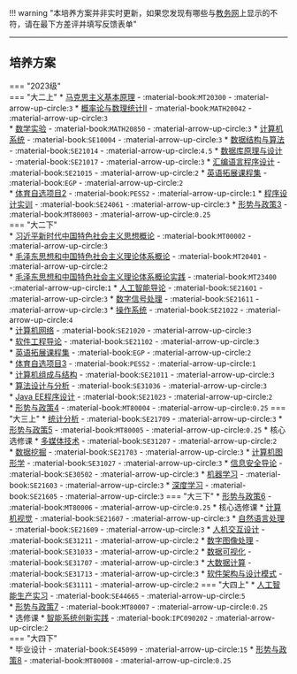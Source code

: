 !!! warning "本培养方案并非实时更新，如果您发现有哪些与[教务网](https://my.cqu.edu.cn)上显示的不符，请在最下方差评并填写反馈表单"

---

## 培养方案

=== "2023级"  
    === "大二上"
        * [马克思主义基本原理](../../../课程/马克思主义基本原理.md) - :material-book:`MT20300` - :material-arrow-up-circle:`3`
        * [概率论与数理统计Ⅱ](../../../课程/概率论与数理统计.md) - :material-book:`MATH20042` - :material-arrow-up-circle:`3`  
        * [数学实验](../../../课程/数学实验.md) - :material-book:`MATH20850` - :material-arrow-up-circle:`3` 
        * [计算机系统](../../../课程/计算机系统.md) - :material-book:`SE10004` - :material-arrow-up-circle:`3` 
        * [数据结构与算法](../../../课程/数据结构与算法.md) - :material-book:`SE21014` - :material-arrow-up-circle:`4.5`
        * [数据库原理与设计](../../../课程/数据库原理与设计.md) - :material-book:`SE21017` - :material-arrow-up-circle:`3`
        * [汇编语言程序设计](../../../课程/汇编语言程序设计.md) - :material-book:`SE21015` - :material-arrow-up-circle:`2`
        * [英语拓展课程集](../../../课程/英语.md) - :material-book:`EGP` - :material-arrow-up-circle:`2`  
        * [体育自选项目2](../../../课程/体育.md) - :material-book:`PESS2` - :material-arrow-up-circle:`1` 
        * [程序设计实训](../../../课程/程序设计实训.md) - :material-book:`SE24061` - :material-arrow-up-circle:`3` 
        * [形势与政策3](../../../课程/形势与政策.md) - :material-book:`MT80003` - :material-arrow-up-circle:`0.25`    
    === "大二下"  
        * [习近平新时代中国特色社会主义思想概论](../../../课程/习近平新时代中国特色社会主义思想概论.md) - :material-book:`MT00002` - :material-arrow-up-circle:`3`  
        * [毛泽东思想和中国特色社会主义理论体系概论](../../../课程/毛泽东思想和中国特色社会主义理论体系概论.md) - :material-book:`MT20401` - :material-arrow-up-circle:`2`  
        * [毛泽东思想和中国特色社会主义理论体系概论实践](../../../课程/毛泽东思想和中国特色社会主义理论体系概论实践.md) - :material-book:`MT23400` -:material-arrow-up-circle:`1`
        * [人工智能导论](../../../课程/人工智能导论.md) - :material-book:`SE21601` - :material-arrow-up-circle:`3`
        * [数字信号处理](../../../课程/数字信号处理.md) - :material-book:`SE21611` - :material-arrow-up-circle:`3`
        * [操作系统](../../../课程/操作系统.md) - :material-book:`SE21022` - :material-arrow-up-circle:`4`  
        * [计算机网络](../../../课程/计算机网络.md) - :material-book:`SE21020` - :material-arrow-up-circle:`3`  
        * [软件工程导论](../../../课程/软件工程导论.md) - :material-book:`SE21102` - :material-arrow-up-circle:`3`  
        * [英语拓展课程集](../../../课程/英语.md) - :material-book:`EGP` - :material-arrow-up-circle:`2`  
        * [体育自选项目3](../../../课程/体育.md) - :material-book:`PESS2` - :material-arrow-up-circle:`1`  
        * [计算机组成与结构](../../../课程/计算机组成与结构.md) - :material-book:`SE21011` - :material-arrow-up-circle:`3`  
        * [算法设计与分析](../../../课程/算法设计与分析.md) - :material-book:`SE31036` - :material-arrow-up-circle:`3`  
        * [Java EE程序设计](../../../课程/Java%20EE程序设计.md) - :material-book:`SE21023` - :material-arrow-up-circle:`2`  
        * [形势与政策4](../../../课程/形势与政策.md) - :material-book:`MT80004` - :material-arrow-up-circle:`0.25`
    === "大三上"
        * [统计分析](../../../课程/统计分析.md) - :material-book:`SE21709` - :material-arrow-up-circle:`3`
        * [形势与政策5](../../../课程/形势与政策.md) - :material-book:`MT80005` - :material-arrow-up-circle:`0.25`
        * 核心选修课
            * [多媒体技术](../../../课程/多媒体技术.md) - :material-book:`SE31207` - :material-arrow-up-circle:`2`  
            * [数据挖掘](../../../课程/数据挖掘.md) - :material-book:`SE21703` - :material-arrow-up-circle:`3`
            * [计算机图形学](../../../课程/计算机图形学.md) - :material-book:`SE31027` - :material-arrow-up-circle:`3`
            * [信息安全导论](../../../课程/信息安全导论.md) - :material-book:`SE30502` - :material-arrow-up-circle:`3`
            * [机器学习](../../../课程/机器学习.md) - :material-book:`SE21603` - :material-arrow-up-circle:`3`
            * [深度学习](../../../课程/深度学习.md) - :material-book:`SE21605` - :material-arrow-up-circle:`3`
    === "大三下"
        * [形势与政策6](../../../课程/形势与政策.md) - :material-book:`MT80006` - :material-arrow-up-circle:`0.25` 
        * 核心选修课
            * [计算机视觉](../../../课程/计算机视觉.md) - :material-book:`SE21607` - :material-arrow-up-circle:`3`
            * [自然语言处理](../../../课程/自然语言处理.md) - :material-book:`SE21609` - :material-arrow-up-circle:`3`
            * [人机交互设计](../../../课程/人机交互设计.md) - :material-book:`SE31211` - :material-arrow-up-circle:`2`
            * [数字图像处理](../../../课程/数字图像处理.md) - :material-book:`SE31033` - :material-arrow-up-circle:`2`
            * [数据可视化](../../../课程/数据可视化.md) - :material-book:`SE31707` - :material-arrow-up-circle:`3`
            * [大数据计算](../../../课程/大数据计算.md) - :material-book:`SE31713` - :material-arrow-up-circle:`3`
            * [软件架构与设计模式](../../../课程/软件架构与设计模式.md) - :material-book:`SE31111` - :material-arrow-up-circle:`2`
    === "大四上"
        * [人工智能生产实习](../../../课程/人工智能生产实习.md) - :material-book:`SE44665` - :material-arrow-up-circle:`5`  
        * [形势与政策7](../../../课程/形势与政策.md) - :material-book:`MT80007` - :material-arrow-up-circle:`0.25`  
        * 选修课
            * [智能系统创新实践](../../../课程/智能系统创新实践.md) - :material-book:`IPC090202` - :material-arrow-up-circle:`2`  
    === "大四下"  
        * 毕业设计 - :material-book:`SE45099` - :material-arrow-up-circle:`15`
        * [形势与政策8](../../../课程/形势与政策.md) - :material-book:`MT80008` - :material-arrow-up-circle:`0.25`
